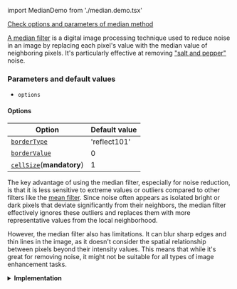 import MedianDemo from './median.demo.tsx'

[Check options and parameters of median method](https://image-js.github.io/image-js-typescript/classes/Image.html#medianFilter 'github.io link')

[A median filter](https://en.wikipedia.org/wiki/Median_filter 'wikipedia link on median filter') is a digital image processing technique used to reduce noise in an image by replacing each pixel's value with the median value of neighboring pixels. It's particularly effective at removing ["salt and pepper"](https://en.wikipedia.org/wiki/Salt-and-pepper_noise 'Wikipedia link on salt and pepper effect') noise.

<MedianDemo />

### Parameters and default values

- `options`

#### Options

| Option                                                                                                                   | Default value |
| ------------------------------------------------------------------------------------------------------------------------ | ------------- |
| [`borderType`](https://image-js.github.io/image-js-typescript/interfaces/MedianFilterOptions.html#borderType)            | 'reflect101'  |
| [`borderValue`](https://image-js.github.io/image-js-typescript/interfaces/MedianFilterOptions.html#borderType)           | 0             |
| [`cellSize`](https://image-js.github.io/image-js-typescript/interfaces/MedianFilterOptions.html#cellSize)(**mandatory**) | 1             |

The key advantage of using the median filter, especially for noise reduction, is that it is less sensitive to extreme values or outliers compared to other filters like the [mean filter](https://en.wikipedia.org/wiki/Geometric_mean_filter 'wikipedia link on mean filter'). Since noise often appears as isolated bright or dark pixels that deviate significantly from their neighbors, the median filter effectively ignores these outliers and replaces them with more representative values from the local neighborhood.

However, the median filter also has limitations. It can blur sharp edges and thin lines in the image, as it doesn't consider the spatial relationship between pixels beyond their intensity values. This means that while it's great for removing noise, it might not be suitable for all types of image enhancement tasks.

<details>
<summary><b>Implementation</b></summary>

Here's how a median filter is implemented in ImageJS:

_Window or Kernel Selection_: The first step is to choose a small window or [kernel](../../Glossary.md#kernel 'glossary link to kernel'). This window will move over the entire image, pixel by pixel.

_Pixel Neighborhood_: As the window moves over the image, for each pixel location, the filter collects the pixel values within the window's neighborhood. The neighborhood consists of the pixels that are currently covered by the window/kernel.

_Median Calculation_: The collected pixel values within the neighborhood are then calculated with internal algorithm.

_Median Replacement_: After calculating the median value, the filter replaces the original pixel value with this median value. This process is repeated for every pixel in the image, as the window moves over the entire image.

</details>
